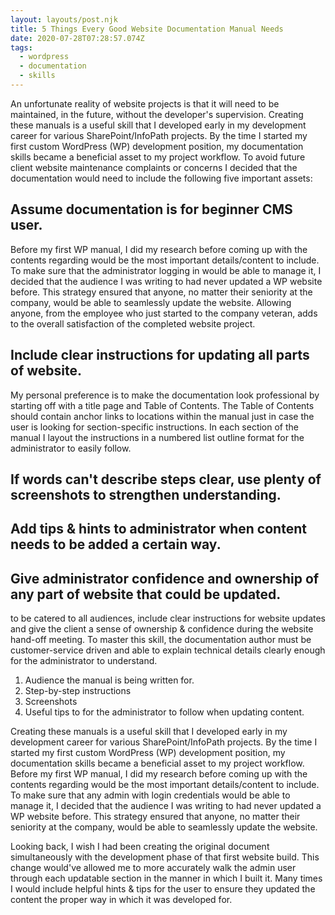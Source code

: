 ```yaml
---
layout: layouts/post.njk
title: 5 Things Every Good Website Documentation Manual Needs
date: 2020-07-28T07:28:57.074Z
tags:
  - wordpress
  - documentation
  - skills
---
```

An unfortunate reality of website projects is that it will need to be maintained, in the future, without the developer's supervision. Creating these manuals is a useful skill that I developed early in my development career for various SharePoint/InfoPath projects. By the time I started my first custom WordPress (WP) development position, my documentation skills became a beneficial asset to my project workflow. To avoid future client website maintenance complaints or concerns I decided that the documentation would need to include the following five important assets:

## Assume documentation is for beginner CMS user.

Before my first WP manual, I did my research before coming up with the contents regarding would be the most important details/content to include. To make sure that the administrator logging in would be able to manage it, I decided that the audience I was writing to had never updated a WP website before. This strategy ensured that anyone, no matter their seniority at the company, would be able to seamlessly update the website. Allowing anyone, from the employee who just started to the company veteran, adds to the overall satisfaction of the completed website project.



## Include clear instructions for updating all parts of website.

My personal preference is to make the documentation look professional by starting off with a title page and Table of Contents. The Table of Contents should contain anchor links to locations within the manual just in case the user is looking for section-specific instructions. In each section of the manual I layout the instructions in a numbered list outline format for the administrator to easily follow.



## If words can't describe steps clear, use plenty of screenshots to strengthen understanding.



## Add tips & hints to administrator when content needs to be added a certain way.



## Give administrator confidence and ownership of any part of website that could be updated.



to be catered to all audiences, include clear instructions for website updates and give the client a sense of ownership & confidence during the website hand-off meeting. To master this skill, the documentation author must be customer-service driven and able to explain technical details clearly enough for the administrator to understand.

1. Audience the manual is being written for.
2. Step-by-step instructions
3. Screenshots
4. Useful tips to for the administrator to follow when updating content. 

Creating these manuals is a useful skill that I developed early in my development career for various SharePoint/InfoPath projects. By the time I started my first custom WordPress (WP) development position, my documentation skills became a beneficial asset to my project workflow. Before my first WP manual, I did my research before coming up with the contents regarding would be the most important details/content to include. To make sure that any admin with login credentials would be able to manage it, I decided that the audience I was writing to had never updated a WP website before. This strategy ensured that anyone, no matter their seniority at the company, would be able to seamlessly update the website. 



Looking back, I wish I had been creating the original document simultaneously with the development phase of that first website build. This change would've allowed me to more accurately walk the admin user through each updatable section in the manner in which I built it. Many times I would include helpful hints & tips for the user to ensure they updated the content the proper way in which it was developed for.